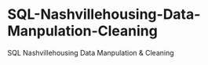 # SQL-Nashvillehousing-Data-Manpulation-Cleaning
SQL Nashvillehousing Data Manpulation &amp; Cleaning
